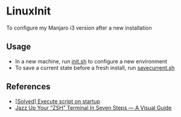 # LinuxInit

To configure my Manjaro i3 version after a new installation

## Usage

- In a new machine, run [init.sh](./init.sh) to configure a new environment
- To save a current state before a fresh install, run [savecurrent.sh](./savecurrent.sh)

## References

- [[Solved] Execute script on startup](https://bbs.archlinux.org/viewtopic.php?id=86815)
- [Jazz Up Your “ZSH” Terminal In Seven Steps — A Visual Guide](https://medium.com/free-code-camp/jazz-up-your-zsh-terminal-in-seven-steps-a-visual-guide-e81a8fd59a38)
